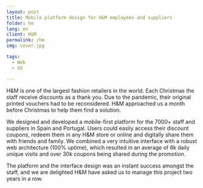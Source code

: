 ```yaml
---
layout: post
title: Mobile platform design for H&M employees and suppliers
folder: hm
lang: en
client: H&M
permalink: /hm
img: cover.jpg

tags:
  - Web
  - UX

---
```


H&M is one of the largest fashion retailers in the world. Each Christmas the staff receive discounts as a thank you. Due to the pandemic, their original printed vouchers had to be reconsidered. H&M approached us a month before Christmas to help them find a solution.

We designed and developed a mobile-first platform for the 7000+ staff and suppliers in Spain and Portugal. Users could easily access their discount coupons, redeem them in any H&M store or online and digitally share  them with  friends and family. We combined a very intuitive interface with a robust web architecture (100% uptime), which resulted in an average of 6k daily unique visits and over 30k coupons being shared during the promotion.

The platform and the interface design was an instant success amongst the staff, and we are delighted H&M have asked us to manage this project two years in a row.
